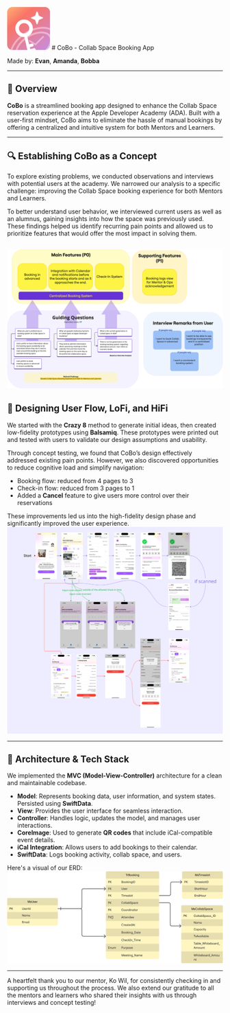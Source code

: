 <img src="cobo-icon.png" alt="icon" width="100" height="100">
# CoBo - Collab Space Booking App

Made by: **Evan**, **Amanda**, **Bobba**

---

## 📌 Overview

**CoBo** is a streamlined booking app designed to enhance the Collab Space reservation experience at the Apple Developer Academy (ADA). Built with a user-first mindset, CoBo aims to eliminate the hassle of manual bookings by offering a centralized and intuitive system for both Mentors and Learners.

---

## 🔍 Establishing CoBo as a Concept

To explore existing problems, we conducted observations and interviews with potential users at the academy. We narrowed our analysis to a specific challenge: improving the Collab Space booking experience for both Mentors and Learners.

To better understand user behavior, we interviewed current users as well as an alumnus, gaining insights into how the space was previously used. These findings helped us identify recurring pain points and allowed us to prioritize features that would offer the most impact in solving them.

![concept](cobo-concept.png)
---

## 🧠 Designing User Flow, LoFi, and HiFi

We started with the **Crazy 8** method to generate initial ideas, then created low-fidelity prototypes using **Balsamiq**. These prototypes were printed out and tested with users to validate our design assumptions and usability.

Through concept testing, we found that CoBo’s design effectively addressed existing pain points. However, we also discovered opportunities to reduce cognitive load and simplify navigation:
- Booking flow: reduced from 4 pages to 3
- Check-in flow: reduced from 3 pages to 1
- Added a **Cancel** feature to give users more control over their reservations

These improvements led us into the high-fidelity design phase and significantly improved the user experience.
![hi-fi](image.png)

---

## 🧩 Architecture & Tech Stack

We implemented the **MVC (Model-View-Controller)** architecture for a clean and maintainable codebase.

- **Model**: Represents booking data, user information, and system states. Persisted using **SwiftData**.
- **View**: Provides the user interface for seamless interaction.
- **Controller**: Handles logic, updates the model, and manages user interactions.
- **CoreImage**: Used to generate **QR codes** that include iCal-compatible event details.
- **iCal Integration**: Allows users to add bookings to their calendar.
- **SwiftData**: Logs booking activity, collab space, and users.

Here's a visual of our ERD:
![erd](cobo-erd.png)

---
A heartfelt thank you to our mentor, Ko Wil, for consistently checking in and supporting us throughout the process. We also extend our gratitude to all the mentors and learners who shared their insights with us through interviews and concept testing!

